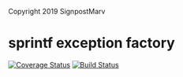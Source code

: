 Copyright 2019 SignpostMarv

# sprintf exception factory
[![Coverage Status](https://coveralls.io/repos/github/SignpostMarv/sprintf-exception-factory/badge.svg?branch=master)](https://coveralls.io/github/SignpostMarv/sprintf-exception-factory?branch=master)
[![Build Status](https://travis-ci.org/SignpostMarv/sprintf-exception-factory.svg?branch=master)](https://travis-ci.org/SignpostMarv/sprintf-exception-factory)
